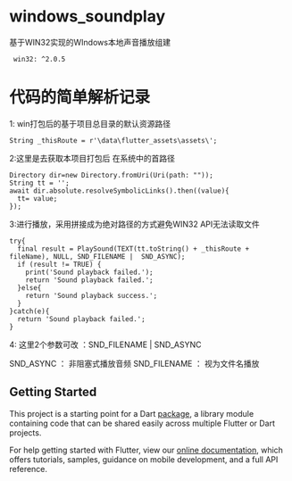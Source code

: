 # windows_soundplay

基于WIN32实现的WIndows本地声音播放组建

     win32: ^2.0.5

# 代码的简单解析记录

1: win打包后的基于项目总目录的默认资源路径

    String _thisRoute = r'\data\flutter_assets\assets\';

2:这里是去获取本项目打包后 在系统中的首路径

    Directory dir=new Directory.fromUri(Uri(path: ""));
    String tt = '';
    await dir.absolute.resolveSymbolicLinks().then((value){
      tt= value;
    });
    
3:进行播放，采用拼接成为绝对路径的方式避免WIN32 API无法读取文件

    try{
      final result = PlaySound(TEXT(tt.toString() + _thisRoute + fileName), NULL, SND_FILENAME |  SND_ASYNC);
      if (result != TRUE) {
        print('Sound playback failed.');
        return 'Sound playback failed.';
      }else{
        return 'Sound playback success.';
      }
    }catch(e){
      return 'Sound playback failed.';
    }
    
4:  这里2个参数可改 ：SND_FILENAME |  SND_ASYNC 
  
  SND_ASYNC ： 非阻塞式播放音频
  SND_FILENAME ： 视为文件名播放
  
  

## Getting Started

This project is a starting point for a Dart
[package](https://flutter.dev/developing-packages/),
a library module containing code that can be shared easily across
multiple Flutter or Dart projects.

For help getting started with Flutter, view our 
[online documentation](https://flutter.dev/docs), which offers tutorials, 
samples, guidance on mobile development, and a full API reference.
